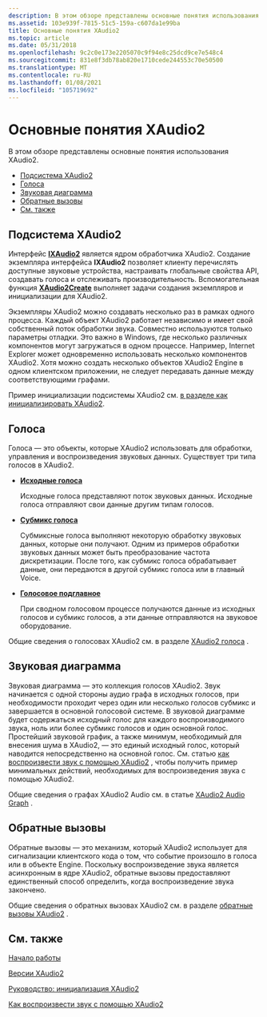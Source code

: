 ```yaml
---
description: В этом обзоре представлены основные понятия использования XAudio2.
ms.assetid: 103e939f-7815-51c5-159a-c607da1e99ba
title: Основные понятия XAudio2
ms.topic: article
ms.date: 05/31/2018
ms.openlocfilehash: 9c2c0e173e2205070c9f94e8c25dcd9ce7e548c4
ms.sourcegitcommit: 831e8f3db78ab820e1710cede244553c70e50500
ms.translationtype: MT
ms.contentlocale: ru-RU
ms.lasthandoff: 01/08/2021
ms.locfileid: "105719692"
---
```

# <a name="xaudio2-key-concepts"></a>Основные понятия XAudio2

В этом обзоре представлены основные понятия использования XAudio2.

-   [Подсистема XAudio2](#xaudio2-engine)
-   [Голоса](#voices)
-   [Звуковая диаграмма](#audio-graph)
-   [Обратные вызовы](#callbacks)
-   [См. также](#related-topics)

## <a name="xaudio2-engine"></a>Подсистема XAudio2

Интерфейс [**IXAudio2**](/windows/desktop/api/xaudio2/nn-xaudio2-ixaudio2) является ядром обработчика XAudio2. Создание экземпляра интерфейса **IXAudio2** позволяет клиенту перечислять доступные звуковые устройства, настраивать глобальные свойства API, создавать голоса и отслеживать производительность. Вспомогательная функция [**XAudio2Create**](/windows/desktop/api/xaudio2/nf-xaudio2-xaudio2create) выполняет задачи создания экземпляров и инициализации для XAudio2.

Экземпляры XAudio2 можно создавать несколько раз в рамках одного процесса. Каждый объект XAudio2 работает независимо и имеет свой собственный поток обработки звука. Совместно используются только параметры отладки. Это важно в Windows, где несколько различных компонентов могут загружаться в одном процессе. Например, Internet Explorer может одновременно использовать несколько компонентов XAudio2. Хотя можно создать несколько объектов XAudio2 Engine в одном клиентском приложении, не следует передавать данные между соответствующими графами.

Пример инициализации подсистемы XAudio2 см. [в разделе как инициализировать XAudio2](how-to--initialize-xaudio2.md).

## <a name="voices"></a>Голоса

Голоса — это объекты, которые XAudio2 использовать для обработки, управления и воспроизведения звуковых данных. Существует три типа голосов в XAudio2.

-   [**Исходные голоса**](/windows/desktop/api/xaudio2/nn-xaudio2-ixaudio2sourcevoice)

    Исходные голоса представляют поток звуковых данных. Исходные голоса отправляют свои данные другим типам голосов.

-   [**Субмикс голоса**](/windows/desktop/api/xaudio2/nn-xaudio2-ixaudio2submixvoice)

    Субмиксные голоса выполняют некоторую обработку звуковых данных, которые они получают. Одним из примеров обработки звуковых данных может быть преобразование частота дискретизации. После того, как субмикс голоса обрабатывает данные, они передаются в другой субмикс голоса или в главный Voice.

-   [**Голосовое подглавное**](/windows/desktop/api/xaudio2/nn-xaudio2-ixaudio2masteringvoice)

    При сводном голосовом процессе получаются данные из исходных голосов и субмикс голосов, а эти данные отправляются на звуковое оборудование.

Общие сведения о голосовах XAudio2 см. в разделе [XAudio2 голоса](voices.md) .

## <a name="audio-graph"></a>Звуковая диаграмма

Звуковая диаграмма — это коллекция голосов XAudio2. Звук начинается с одной стороны аудио графа в исходных голосов, при необходимости проходит через один или несколько голосов субмикс и завершается в основной голосовой системе. В звуковой диаграмме будет содержаться исходный голос для каждого воспроизводимого звука, ноль или более субмикс голосов и один основной голос. Простейший звуковой график, а также минимум, необходимый для внесения шума в XAudio2, — это единый исходный голос, который наводится непосредственно на основной голос. См. статью [как воспроизвести звук с помощью XAudio2](how-to--play-a-sound-with-xaudio2.md) , чтобы получить пример минимальных действий, необходимых для воспроизведения звука с помощью XAudio2.

Общие сведения о графах XAudio2 Audio см. в статье [XAudio2 Audio Graph](audio-graphs.md) .

## <a name="callbacks"></a>Обратные вызовы

Обратные вызовы — это механизм, который XAudio2 использует для сигнализации клиентского кода о том, что событие произошло в голоса или в объекте Engine. Поскольку воспроизведение звука является асинхронным в ядре XAudio2, обратные вызовы предоставляют единственный способ определить, когда воспроизведение звука закончено.

Общие сведения о обратных вызовах XAudio2 см. в разделе [обратные вызовы XAudio2](callbacks.md) .

## <a name="related-topics"></a>См. также

<dl> <dt>

[Начало работы](getting-started.md)
</dt> <dt>

[Версии XAudio2](xaudio2-versions.md)
</dt> <dt>

[Руководство: инициализация XAudio2](how-to--initialize-xaudio2.md)
</dt> <dt>

[Как воспроизвести звук с помощью XAudio2](how-to--play-a-sound-with-xaudio2.md)
</dt> </dl>

 

 



